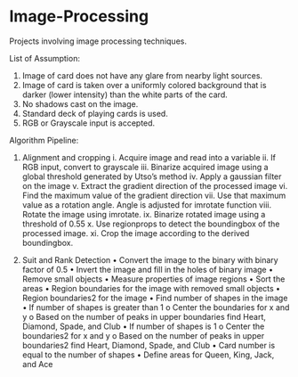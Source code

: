 # Image-Processing
Projects involving image processing techniques.

List of Assumption: 
  1.	Image of card does not have any glare from nearby light sources.
  2.	Image of card is taken over a uniformly colored background that is darker (lower intensity) than the white parts of the card.
  3.	No shadows cast on the image.
  4.	Standard deck of playing cards is used.
  5.	RGB or Grayscale input is accepted.
  
Algorithm Pipeline:

  1.	Alignment and cropping
    i.	Acquire image and read into a variable
    ii.	If RGB input, convert to grayscale
    iii.	Binarize acquired image using a global threshold generated by Utso’s method
    iv.	Apply a gaussian filter on the image
    v.	Extract the gradient direction of the processed image
    vi.	Find the maximum value of the gradient direction
    vii.	Use that maximum value as a rotation angle. Angle is adjusted for imrotate function
    viii.	Rotate the image using imrotate.
    ix.	Binarize rotated image using a threshold of 0.55
    x.	Use regionprops to detect the boundingbox of the processed image.
    xi.	Crop the image according to the derived boundingbox.
    
  2.	Suit and Rank Detection
    •	Convert the image to the binary with binary factor of 0.5
    •	Invert the image and fill in the holes of binary image
    •	Remove small objects 
    •	Measure properties of image regions 
    •	Sort the areas 
    •	Region boundaries for the image with removed small objects
    •	Region boundaries2 for the image
    •	Find number of shapes in the image
    •	If number of shapes is greater than 1
    o	Center the boundaries for x and y
    o	Based on the number of peaks in upper boundaries find Heart, Diamond, Spade, and Club
    •	If number of shapes is 1
    o	Center the boundaries2 for x and y
    o	Based on the number of peaks in upper boundaries2 find Heart, Diamond, Spade, and Club
    •	Card number is equal to the number of shapes 
    •	Define areas for Queen, King, Jack, and Ace
